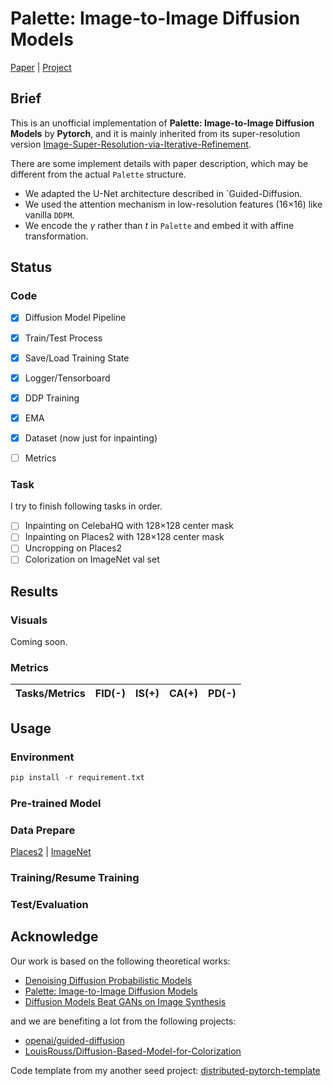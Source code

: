 # Palette: Image-to-Image Diffusion Models

[Paper](https://arxiv.org/pdf/2111.05826.pdf ) |  [Project](https://iterative-refinement.github.io/palette/ )

## Brief

This is an unofficial implementation of **Palette: Image-to-Image Diffusion Models** by **Pytorch**, and it is mainly inherited from its super-resolution version [Image-Super-Resolution-via-Iterative-Refinement](https://github.com/Janspiry/Image-Super-Resolution-via-Iterative-Refinement). 

There are some implement details with paper description, which may be different from the actual `Palette` structure.

- We adapted the U-Net architecture described in  `Guided-Diffusion.
- We used the attention mechanism in low-resolution features (16×16) like vanilla `DDPM`.
- We encode the $\gamma$ rather than $t$ in `Palette` and embed it with affine transformation.

## Status

### Code
- [x] Diffusion Model Pipeline

- [x] Train/Test Process

- [x] Save/Load Training State

- [x] Logger/Tensorboard

- [x] DDP Training

- [x] EMA

- [x] Dataset (now just for inpainting)

- [ ] Metrics

  


### Task

I try to finish following tasks in order. 

- [ ] Inpainting on CelebaHQ with 128×128 center mask
- [ ] Inpainting on Places2 with 128×128 center mask
- [ ] Uncropping on Places2
- [ ] Colorization on ImageNet val set 

## Results

### Visuals

Coming soon.

### Metrics

| Tasks/Metrics        | FID(-) | IS(+) | CA(+) | PD(-) |
| -------------------- | ----------- | -------- | ---- | ---- |



## Usage

### Environment
```python
pip install -r requirement.txt
```

### Pre-trained Model

### Data Prepare

[Places2](http://places2.csail.mit.edu/download.html) | [ImageNet](https://www.image-net.org/download.php)



### Training/Resume Training

### Test/Evaluation


## Acknowledge

Our work is based on the following theoretical works:

- [Denoising Diffusion Probabilistic Models](https://arxiv.org/pdf/2006.11239.pdf)
- [Palette: Image-to-Image Diffusion Models](https://arxiv.org/pdf/2111.05826.pdf)
- [Diffusion Models Beat GANs on Image Synthesis](https://arxiv.org/abs/2105.05233)

and we are benefiting a lot from the following projects:

- [openai/guided-diffusion](https://github.com/openai/guided-diffusion)
- [LouisRouss/Diffusion-Based-Model-for-Colorization](https://github.com/LouisRouss/Diffusion-Based-Model-for-Colorization)

Code template from my another seed project: [distributed-pytorch-template](https://github.com/Janspiry/distributed-pytorch-template)